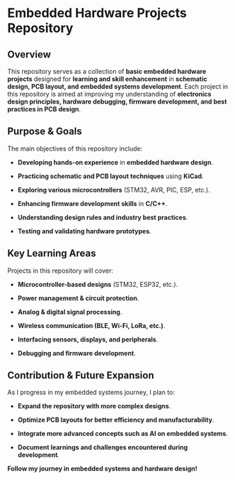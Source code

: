 # Embedded Hardware Projects Repository

## Overview

This repository serves as a collection of **basic embedded hardware projects** designed for **learning and skill enhancement** in **schematic design, PCB layout, and embedded systems development**. Each project in this repository is aimed at improving my understanding of **electronics design principles, hardware debugging, firmware development, and best practices in PCB design**.

## Purpose & Goals

The main objectives of this repository include:

- **Developing hands-on experience** in **embedded hardware design**.
  
- **Practicing schematic and PCB layout techniques** using **KiCad**.

- **Exploring various microcontrollers** (STM32, AVR, PIC, ESP, etc.).

  
- **Enhancing firmware development skills** in **C/C++**.


- **Understanding design rules and industry best practices**.


- **Testing and validating hardware prototypes**.


## Key Learning Areas

Projects in this repository will cover:

- **Microcontroller-based designs** (STM32, ESP32, etc.).

  
- **Power management & circuit protection**.
  
- **Analog & digital signal processing**.
  
- **Wireless communication (BLE, Wi-Fi, LoRa, etc.)**.
  
- **Interfacing sensors, displays, and peripherals**.
  
- **Debugging and firmware development**.
  

## Contribution & Future Expansion

As I progress in my embedded systems journey, I plan to:

- **Expand the repository with more complex designs**.
  
- **Optimize PCB layouts for better efficiency and manufacturability**.
  
- **Integrate more advanced concepts such as AI on embedded systems**.
  
- **Document learnings and challenges encountered during development**.
  

**Follow my journey in embedded systems and hardware design!** 
